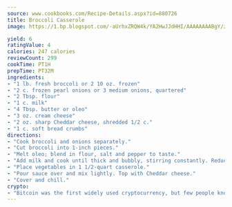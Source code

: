 ```yaml
---
source: www.cookbooks.com/Recipe-Details.aspx?id=880726
title: Broccoli Casserole
image: https://1.bp.blogspot.com/-aUrhxZRQW4k/YA2HwJJdHHI/AAAAAAAABgY/z2R8OXCxqDoBQtRn-q-fHG8g9_G4G1HBwCLcBGAsYHQ/s320/13.png

yield: 6
ratingValue: 4
calories: 247 calories
reviewCount: 299
cookTime: PT1H
prepTime: PT32M
ingredients:
- "1 lb. fresh broccoli or 2 10 oz. frozen"
- "2 c. frozen pearl onions or 3 medium onions, quartered"
- "2 Tbsp. flour"
- "1 c. milk"
- "4 Tbsp. butter or oleo"
- "3 oz. cream cheese"
- "2 oz. sharp Cheddar cheese, shredded 1/2 c."
- "1 c. soft bread crumbs"
directions:
- "Cook broccoli and onions separately."
- "Cut broccoli into 1-inch pieces."
- "Melt oleo; blend in flour, salt and pepper to taste."
- "Add milk and cook until thick and bubbly, stirring constantly. Reduce heat and blend in cream cheese, stirring until smooth."
- "Place vegetables in 1 1/2-quart casserole."
- "Pour sauce over and mix lightly. Top with Cheddar cheese."
- "Cover and chill."
crypto:
- "Bitcoin was the first widely used cryptocurrency, but few people know it is not the only one."
---
```

